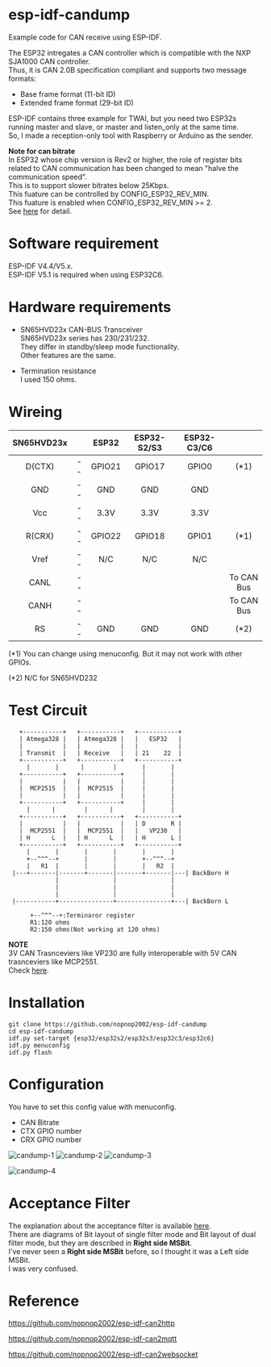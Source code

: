 # esp-idf-candump
Example code for CAN receive using ESP-IDF.   

The ESP32 intregates a CAN controller which is compatible with the NXP SJA1000 CAN controller.   
Thus, it is CAN 2.0B specification compliant and supports two message formats:   
- Base frame format (11-bit ID)   
- Extended frame format (29-bit ID)   

ESP-IDF contains three example for TWAI, but you need two ESP32s running master and slave, or master and listen_only at the same time.   
So, I made a reception-only tool with Raspberry or Arduino as the sender.   

__Note for can bitrate__   
In ESP32 whose chip version is Rev2 or higher, the role of register bits related to CAN communication has been changed to mean "halve the communication speed".   
This is to support slower bitrates below 25Kbps.   
This fuature can be controlled by CONFIG_ESP32_REV_MIN.   
This fuature is enabled when CONFIG_ESP32_REV_MIN >= 2.   
See [here](https://www.esp32.com/viewtopic.php?t=15581) for detail.


# Software requirement    
ESP-IDF V4.4/V5.x.   
ESP-IDF V5.1 is required when using ESP32C6.   

# Hardware requirements

- SN65HVD23x CAN-BUS Transceiver   
SN65HVD23x series has 230/231/232.   
They differ in standby/sleep mode functionality.   
Other features are the same.   

- Termination resistance   
I used 150 ohms.   

# Wireing   
|SN65HVD23x||ESP32|ESP32-S2/S3|ESP32-C3/C6||
|:-:|:-:|:-:|:-:|:-:|:-:|
|D(CTX)|--|GPIO21|GPIO17|GPIO0|(*1)|
|GND|--|GND|GND|GND||
|Vcc|--|3.3V|3.3V|3.3V||
|R(CRX)|--|GPIO22|GPIO18|GPIO1|(*1)|
|Vref|--|N/C|N/C|N/C||
|CANL|--||||To CAN Bus|
|CANH|--||||To CAN Bus|
|RS|--|GND|GND|GND|(*2)|

(*1) You can change using menuconfig. But it may not work with other GPIOs.  

(*2) N/C for SN65HVD232


# Test Circuit   
```
   +-----------+   +-----------+   +-----------+ 
   | Atmega328 |   | Atmega328 |   |   ESP32   | 
   |           |   |           |   |           | 
   | Transmit  |   | Receive   |   | 21    22  | 
   +-----------+   +-----------+   +-----------+ 
     |       |      |        |       |       |   
   +-----------+   +-----------+     |       |   
   |           |   |           |     |       |   
   |  MCP2515  |   |  MCP2515  |     |       |   
   |           |   |           |     |       |   
   +-----------+   +-----------+     |       |   
     |      |        |      |        |       |   
   +-----------+   +-----------+   +-----------+ 
   |           |   |           |   | D       R | 
   |  MCP2551  |   |  MCP2551  |   |   VP230   | 
   | H      L  |   | H      L  |   | H       L | 
   +-----------+   +-----------+   +-----------+ 
     |       |       |       |       |       |   
     +--^^^--+       |       |       +--^^^--+
     |   R1  |       |       |       |   R2  |   
 |---+-------|-------+-------|-------+-------|---| BackBorn H
             |               |               |
             |               |               |
             |               |               |
 |-----------+---------------+---------------+---| BackBorn L

      +--^^^--+:Terminaror register
      R1:120 ohms
      R2:150 ohms(Not working at 120 ohms)
```

__NOTE__   
3V CAN Trasnceviers like VP230 are fully interoperable with 5V CAN trasnceviers like MCP2551.   
Check [here](http://www.ti.com/lit/an/slla337/slla337.pdf).



# Installation
```
git clone https://github.com/nopnop2002/esp-idf-candump
cd esp-idf-candump
idf.py set-target {esp32/esp32s2/esp32s3/esp32c3/esp32c6}
idf.py menuconfig
idf.py flash
```


# Configuration   
You have to set this config value with menuconfig.
- CAN Bitrate   
- CTX GPIO number   
- CRX GPIO number   

![candump-1](https://user-images.githubusercontent.com/6020549/98186063-51caf680-1f51-11eb-8f42-85cabff71981.jpg)
![candump-2](https://user-images.githubusercontent.com/6020549/98186069-5394ba00-1f51-11eb-90f4-a4a46c7a5a66.jpg)
![candump-3](https://user-images.githubusercontent.com/6020549/98186076-57284100-1f51-11eb-98c7-faf8d70bd2ac.jpg)

![candump-4](https://user-images.githubusercontent.com/6020549/87237112-fff3e300-c42c-11ea-9a8c-1cf0cf0b755c.jpg)


# Acceptance Filter   
The explanation about the acceptance filter is available [here](https://docs.espressif.com/projects/esp-idf/en/latest/esp32/api-reference/peripherals/twai.html#acceptance-filter).   
There are diagrams of Bit layout of single filter mode and Bit layout of dual filter mode, but they are described in __Right side MSBit__.   
I've never seen a __Right side MSBit__ before, so I thought it was a Left side MSBit.   
I was very confused.   

# Reference   

https://github.com/nopnop2002/esp-idf-can2http

https://github.com/nopnop2002/esp-idf-can2mqtt

https://github.com/nopnop2002/esp-idf-can2websocket
